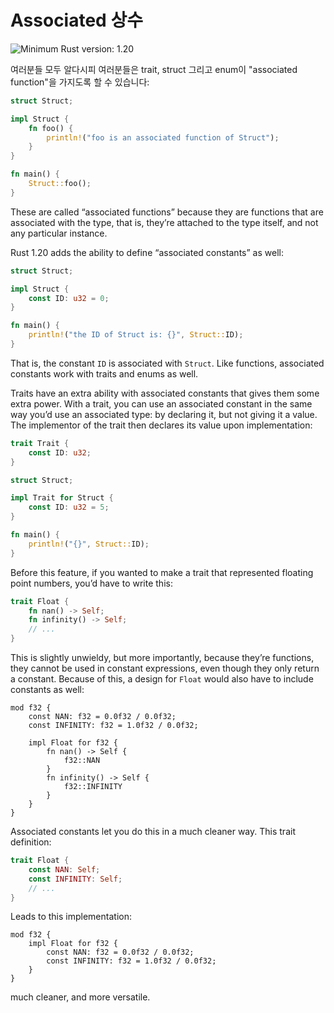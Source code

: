 # Associated 상수

![Minimum Rust version: 1.20](https://img.shields.io/badge/Minimum%20Rust%20Version-1.20-brightgreen.svg)

여러분들 모두 알다시피 여러분들은 trait, struct 그리고 enum이 "associated function"을 가지도록 할 수 있습니다:

```rust
struct Struct;

impl Struct {
    fn foo() {
        println!("foo is an associated function of Struct");
    }
}

fn main() {
    Struct::foo();
}
```

These are called “associated functions” because they are functions that are
associated with the type, that is, they’re attached to the type itself, and
not any particular instance.

Rust 1.20 adds the ability to define “associated constants” as well:

```rust
struct Struct;

impl Struct {
    const ID: u32 = 0;
}

fn main() {
    println!("the ID of Struct is: {}", Struct::ID);
}
```

That is, the constant `ID` is associated with `Struct`. Like functions,
associated constants work with traits and enums as well.

Traits have an extra ability with associated constants that gives them some
extra power. With a trait, you can use an associated constant in the same way
you’d use an associated type: by declaring it, but not giving it a value. The
implementor of the trait then declares its value upon implementation:

```rust
trait Trait {
    const ID: u32;
}

struct Struct;

impl Trait for Struct {
    const ID: u32 = 5;
}

fn main() {
    println!("{}", Struct::ID);
}
```

Before this feature, if you wanted to make a trait that represented floating
point numbers, you’d have to write this:

```rust
trait Float {
    fn nan() -> Self;
    fn infinity() -> Self;
    // ...
}
```

This is slightly unwieldy, but more importantly, because they’re functions,
they cannot be used in constant expressions, even though they only return a
constant. Because of this, a design for `Float` would also have to include
constants as well:

```rust,ignore
mod f32 {
    const NAN: f32 = 0.0f32 / 0.0f32;
    const INFINITY: f32 = 1.0f32 / 0.0f32;

    impl Float for f32 {
        fn nan() -> Self {
            f32::NAN
        }
        fn infinity() -> Self {
            f32::INFINITY
        }
    }
}
```

Associated constants let you do this in a much cleaner way. This trait
definition:

```rust
trait Float {
    const NAN: Self;
    const INFINITY: Self;
    // ...
}
```

Leads to this implementation:

```rust,ignore
mod f32 {
    impl Float for f32 {
        const NAN: f32 = 0.0f32 / 0.0f32;
        const INFINITY: f32 = 1.0f32 / 0.0f32;
    }
}
```

much cleaner, and more versatile.

